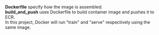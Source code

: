 **Dockerfile** specify how the image is assembled.  
**build_and_push** uses Dockerfile to build container image and pushes it to ECR.  
In this project, Docker will run "train" and "serve" respectively using the same image.
